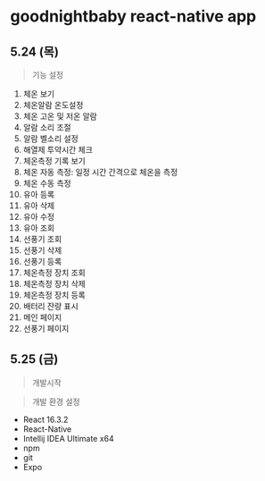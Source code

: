 # goodnightbaby react-native app

## 5.24 (목)
> 기능 설정


1. 체온 보기
2. 체온알람 온도설정
3. 체온 고온 및 저온 알람
4. 알람 소리 조절
5. 알람 벨소리 설정
6. 해열제 투약시간 체크
7. 체온측정 기록 보기
8. 체온 자동 측정: 일정 시간 간격으로 체온을 측정
9. 체온 수동 측정
10. 유아 등록
11. 유아 삭제
12. 유아 수정
13. 유아 조회
14. 선풍기 조회
15. 선풍기 삭제
16. 선풍기 등록
17. 체온측정 장치 조회
18. 체온측정 장치 삭제
19. 체온측정 장치 등록
20. 배터리 잔량 표시
21. 메인 페이지
22. 선풍기 페이지

## 5.25 (금)
>개발시작


> 개발 환경 설정

* React 16.3.2
* React-Native
* Intellij IDEA Ultimate x64
* npm
* git
* Expo
